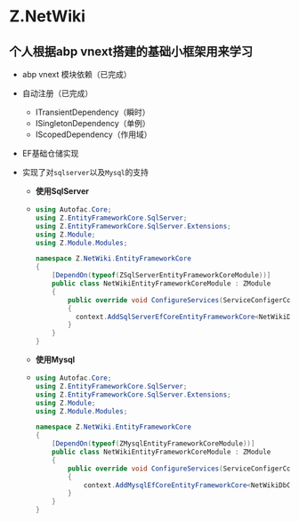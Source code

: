 # Z.NetWiki

## 个人根据abp vnext搭建的基础小框架用来学习

- abp vnext 模块依赖（已完成）

- 自动注册（已完成）

  - ITransientDependency（瞬时）
  - ISingletonDependency（单例）
  - IScopedDependency（作用域）

- EF基础仓储实现

- 实现了对`sqlserver`以及`Mysql`的支持

  - **使用SqlServer**

  - ```C#
    using Autofac.Core;
    using Z.EntityFrameworkCore.SqlServer;
    using Z.EntityFrameworkCore.SqlServer.Extensions;
    using Z.Module;
    using Z.Module.Modules;
    
    namespace Z.NetWiki.EntityFrameworkCore
    {
        [DependOn(typeof(ZSqlServerEntityFrameworkCoreModule))]
        public class NetWikiEntityFrameworkCoreModule : ZModule
        {
            public override void ConfigureServices(ServiceConfigerContext context)
            {
              context.AddSqlServerEfCoreEntityFrameworkCore<NetWikiDbContext>();
            }
        }
    }
    ```

  - **使用Mysql**

  - ``````c#
    using Autofac.Core;
    using Z.EntityFrameworkCore.SqlServer;
    using Z.EntityFrameworkCore.SqlServer.Extensions;
    using Z.Module;
    using Z.Module.Modules;
    
    namespace Z.NetWiki.EntityFrameworkCore
    {
        [DependOn(typeof(ZMysqlEntityFrameworkCoreModule))]
        public class NetWikiEntityFrameworkCoreModule : ZModule
        {
            public override void ConfigureServices(ServiceConfigerContext context)
            {
                context.AddMysqlEfCoreEntityFrameworkCore<NetWikiDbContext>();
            }
        }
    }
    ``````
